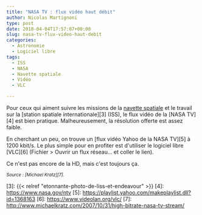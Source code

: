 ```yaml
---
title: "NASA TV : flux vidéo haut débit"
author: Nicolas Martignoni
type: post
date: 2010-04-04T17:57:07+00:00
slug: nasa-tv-flux-video-haut-debit
categories:
  - Astronomie
  - Logiciel libre
tags:
  - ISS
  - NASA
  - Navette spatiale
  - Vidéo
  - VLC

---
```

Pour ceux qui aiment suivre les missions de la [navette spatiale][2] et le travail sur la [station spatiale internationale][3] (ISS), le flux vidéo de la [NASA TV][4] est bien pratique. Malheureusement, la résolution offerte est assez faible.

En cherchant un peu, on trouve un [flux vidéo Yahoo de la NASA TV][5] à 1200 kbit/s. Le plus simple pour en profiter est d'utiliser le logiciel libre [VLC][6] (Fichier > Ouvrir un flux réseau&hellip; et coller le lien).

Ce n'est pas encore de la HD, mais c'est toujours ça.

_<small>Source : [Michael Kratz][7].</small>_

 [1]: https://www.nasa.gov/
 [2]: https://www.nasa.gov/mission_pages/shuttle/main/index.html
 [3]: {{< relref "etonnante-photo-de-liss-et-endeavour" >}}
 [4]: https://www.nasa.gov/ntv
 [5]: https://playlist.yahoo.com/makeplaylist.dll?id=1368163
 [6]: https://www.videolan.org/vlc/
 [7]: http://www.michaelkratz.com/2007/10/31/high-bitrate-nasa-tv-stream/

<!--more-->
